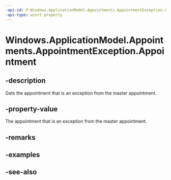 ----api-id: P:Windows.ApplicationModel.Appointments.AppointmentException.Appointment
-api-type: winrt property
---<!-- Property syntaxpublic Windows.ApplicationModel.Appointments.Appointment Appointment { get; }--># Windows.ApplicationModel.Appointments.AppointmentException.Appointment## -descriptionGets the appointment that is an exception from the master appointment.## -property-valueThe appointment that is an exception from the master appointment.## -remarks## -examples## -see-also